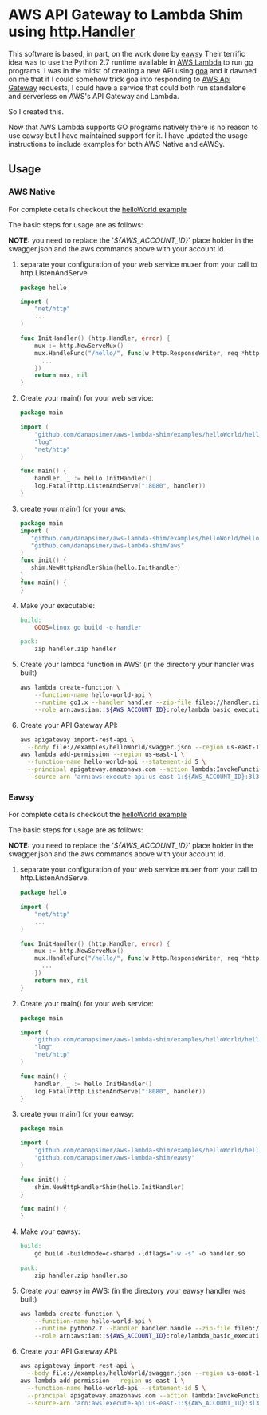 # AWS API Gateway to Lambda Shim using [http.Handler](https://golang.org/pkg/net/http/#Handler)

This software is based, in part, on the work done by [eawsy](http://github.com/eawsy/aws-lambda-go/) 
 Their terrific idea was to use the Python 2.7 runtime available in [AWS Lambda](https://aws.amazon.com/lambda/)
 to run [go](http://golang.com) programs.  I was in the midst of creating a new API using [goa](http://goa.design)
 and it dawned on me that if I could somehow trick goa into responding to 
 [AWS Api Gateway](https://aws.amazon.com/api-gateway/) requests, I could have a service that could both run standalone 
 and serverless on AWS's API Gateway and Lambda.

So I created this.

Now that AWS Lambda supports GO programs natively there is no reason to use
eawsy but I have maintained support for it.  I have updated the usage instructions
to include examples for both AWS Native and eAWSy.

## Usage

### AWS Native


For complete details checkout the [helloWorld example](examples/helloWorld/aws)

The basic steps for usage are as follows:

**NOTE:** you need to replace the '*${AWS_ACCOUNT_ID}*' place holder in
 the swagger.json and the aws commands above with your account id.

1. separate your configuration of your web service muxer from your call to http.ListenAndServe.

    ```go
    package hello

    import (
        "net/http"
        ...
    )

    func InitHandler() (http.Handler, error) {
        mux := http.NewServeMux()
        mux.HandleFunc("/hello/", func(w http.ResponseWriter, req *http.Request) {
          ...
        })
        return mux, nil
    }
    ```
2. Create your main() for your web service:

    ```go
    package main

    import (
    	"github.com/danapsimer/aws-lambda-shim/examples/helloWorld/hello"
    	"log"
    	"net/http"
    )

    func main() {
    	handler, _ := hello.InitHandler()
    	log.Fatal(http.ListenAndServe(":8080", handler))
    }
    ```
3. create your main() for your aws:
     ```go
    package main
     import (
        "github.com/danapsimer/aws-lambda-shim/examples/helloWorld/hello"
        "github.com/danapsimer/aws-lambda-shim/aws"
    )
     func init() {
        shim.NewHttpHandlerShim(hello.InitHandler)
    }
     func main() {
    }
    ```
3. Make your executable:

    ```Makefile
    build:
    	GOOS=linux go build -o handler

    pack:
    	zip handler.zip handler
    ```
4. Create your lambda function in AWS: (in the directory your handler was built)

    ```bash
    aws lambda create-function \
        --function-name hello-world-api \
        --runtime go1.x --handler handler --zip-file fileb://handler.zip \
        --role arn:aws:iam::${AWS_ACCOUNT_ID}:role/lambda_basic_execution
    ```
5. Create your API Gateway API:

    ```bash
    aws apigateway import-rest-api \
      --body file://examples/helloWorld/swagger.json --region us-east-1
    aws lambda add-permission --region us-east-1 \
      --function-name hello-world-api --statement-id 5 \
      --principal apigateway.amazonaws.com --action lambda:InvokeFunction \
      --source-arn 'arn:aws:execute-api:us-east-1:${AWS_ACCOUNT_ID}:3l3za8xwnd/*/*/*'
    ```

### Eawsy

For complete details checkout the [helloWorld example](examples/helloWorld/eawsy)

The basic steps for usage are as follows:

**NOTE:** you need to replace the '*${AWS_ACCOUNT_ID}*' place holder in 
 the swagger.json and the aws commands above with your account id.
 
1. separate your configuration of your web service muxer from your call to http.ListenAndServe. 
  
    ```go
    package hello

    import (
        "net/http"
        ...
    )
 
    func InitHandler() (http.Handler, error) {
        mux := http.NewServeMux()
        mux.HandleFunc("/hello/", func(w http.ResponseWriter, req *http.Request) {
          ...
        })
        return mux, nil
    }
    ```
2. Create your main() for your web service: 

    ```go
    package main

    import (
    	"github.com/danapsimer/aws-lambda-shim/examples/helloWorld/hello"
    	"log"
    	"net/http"
    )

    func main() {
    	handler, _ := hello.InitHandler()
    	log.Fatal(http.ListenAndServe(":8080", handler))
    }
    ```
3. create your main() for your eawsy:

    ```go
    package main

    import (
        "github.com/danapsimer/aws-lambda-shim/examples/helloWorld/hello"
        "github.com/danapsimer/aws-lambda-shim/eawsy"
    )

    func init() {
        shim.NewHttpHandlerShim(hello.InitHandler)
    }

    func main() {
    }
    ```
4. Make your eawsy:

    ```Makefile
    build:
    	go build -buildmode=c-shared -ldflags="-w -s" -o handler.so

    pack:
    	zip handler.zip handler.so
    ```
5. Create your eawsy in AWS: (in the directory your eawsy handler was built)
    
    ```bash
    aws lambda create-function \
        --function-name hello-world-api \
        --runtime python2.7 --handler handler.handle --zip-file fileb://handler.zip \
        --role arn:aws:iam::${AWS_ACCOUNT_ID}:role/lambda_basic_execution
    ```
6. Create your API Gateway API: 
    
    ```bash
    aws apigateway import-rest-api \
      --body file://examples/helloWorld/swagger.json --region us-east-1
    aws lambda add-permission --region us-east-1 \
      --function-name hello-world-api --statement-id 5 \
      --principal apigateway.amazonaws.com --action lambda:InvokeFunction \
      --source-arn 'arn:aws:execute-api:us-east-1:${AWS_ACCOUNT_ID}:3l3za8xwnd/*/*/*'
    ```

